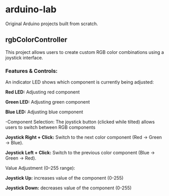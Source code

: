 # arduino-lab
Original Arduino projects built from scratch.

## rgbColorController 
This project allows users to create custom RGB color combinations using a joystick interface.

### Features & Controls:
An indicator LED shows which component is currently being adjusted:

**Red LED:** Adjusting red component


**Green LED:** Adjusting green component


**Blue LED:** Adjusting blue component


-Component Selection: The joystick button (clicked while tilted) allows users to switch between RGB components

**Joystick Right + Click:** Switch to the next color component (Red → Green → Blue).


**Joystick Left + Click:**  Switch to the previous color component (Blue → Green → Red).

Value Adjustment (0–255 range):

**Joystick Up:** increases value of the component (0-255)

**Joystick Down:** decreases value of the component (0-255)


